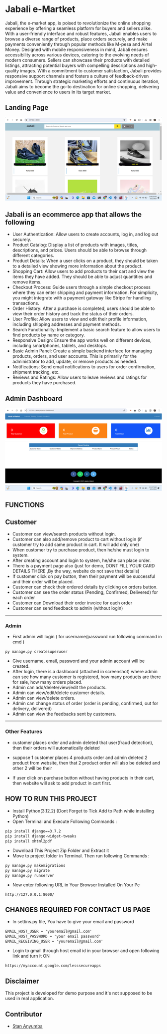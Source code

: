 # Jabali e-Martket
Jabali, the e-market app, is poised to revolutionize the online shopping experience by offering a seamless platform for buyers and sellers alike. With a user-friendly interface and robust features, Jabali enables users to browse a diverse range of products, place orders securely, and make payments conveniently through popular methods like M-pesa and Airtel Money. Designed with mobile responsiveness in mind, Jabali ensures accessibility across various devices, catering to the evolving needs of modern consumers. Sellers can showcase their products with detailed listings, attracting potential buyers with compelling descriptions and high-quality images. With a commitment to customer satisfaction, Jabali provides responsive support channels and fosters a culture of feedback-driven improvement. Through strategic marketing efforts and continuous iteration, Jabali aims to become the go-to destination for online shopping, delivering value and convenience to users in its target market.

## Landing Page
<img src="static/images/landingpage.png">

## Jabali is an ecommerce app that allows the following

- User Authentication: Allow users to create accounts, log in, and log out securely.
- Product Catalog: Display a list of products with images, titles, descriptions, and prices. Users should be able to browse through different categories.
- Product Details: When a user clicks on a product, they should be taken to a detailed view showing more information about the product.
- Shopping Cart: Allow users to add products to their cart and view the items they have added. They should be able to adjust quantities and remove items.
- Checkout Process: Guide users through a simple checkout process where they can enter shipping and payment information. For simplicity, you might integrate with a payment gateway like Stripe for handling transactions.
- Order History: After a purchase is completed, users should be able to view their order history and track the status of their orders.
- User Profile: Allow users to view and edit their profile information, including shipping addresses and payment methods.
- Search Functionality: Implement a basic search feature to allow users to find products by name or category.
- Responsive Design: Ensure the app works well on different devices, including smartphones, tablets, and desktops.
- Basic Admin Panel: Create a simple backend interface for managing products, orders, and user accounts. This is primarily for the administrator to add, update, or remove products as needed.
- Notifications: Send email notifications to users for order confirmation, shipment tracking, etc.
- Reviews and Ratings: Allow users to leave reviews and ratings for products they have purchased.

## Admin Dashboard
<img src="static/images/admindashboard.png">

## FUNCTIONS
## Customer
- Customer can view/search products without login.
- Customer can also add/remove product to cart without login (if customer try to add same product in cart. It will add only one)
- When customer try to purchase product, then he/she must login to system.
- After creating account and login to system, he/she can place order.
- There is a payment page also (just for demo, DONT FILL YOUR CARD DETAILS THERE ,By the way, website do not save that details)
- If customer click on pay button, then their payment will be successful and their order will be placed.
- Customer can check their ordered details by clicking on orders button.
- Customer can see the order status (Pending, Confirmed, Delivered) for each order  
- Customer can Download their order invoice for each order
- Customer can send feedback to admin (without login)
---
### Admin
- First admin will login ( for username/password run following command in cmd )
```
py manage.py createsuperuser
```
- Give username, email, password and your admin account will be created.
- After login, there is a dashboard (attached in screenshot) where admin can see how many customer is registered, how many products are there for sale, how many orders placed.
- Admin can add/delete/view/edit the products.
- Admin can view/edit/delete customer details.
- Admin can view/delete orders.
- Admin can change status of order (order is pending, confirmed, out for delivery, delivered)
- Admin can view the feedbacks sent by customers.
---
### Other Features
- customer places order and admin deleted that user(fraud detection), then their orders will automatically deleted

- suppose 1 customer places 4 products order and admin deleted 2 product from website, then that 2 product order will
    also be deleted and other 2 will be their
- If user click on purchase button without having products in their cart, then website will ask to add product in cart first.



## HOW TO RUN THIS PROJECT
- Install Python(3.12.2) (Dont Forget to Tick Add to Path while installing Python)
- Open Terminal and Execute Following Commands :
```
pip install django==3.7.2
pip install django-widget-tweaks
pip install xhtml2pdf

```
- Download This Project Zip Folder and Extract it
- Move to project folder in Terminal. Then run following Commands :
```
py manage.py makemigrations
py manage.py migrate
py manage.py runserver
```
- Now enter following URL in Your Browser Installed On Your Pc
```
http://127.0.0.1:8000/
```

## CHANGES REQUIRED FOR CONTACT US PAGE
- In settins.py file, You have to give your email and password
```
EMAIL_HOST_USER = 'youremail@gmail.com'
EMAIL_HOST_PASSWORD = 'your email password'
EMAIL_RECEIVING_USER = 'youremail@gmail.com'
```
- Login to gmail through host email id in your browser and open following link and turn it ON
```
https://myaccount.google.com/lesssecureapps
```

## Disclaimer
This project is developed for demo purpose and it's not supposed to be used in real application.

## Contributor
- [Stan Anyumba](https://github.com/anyumbake)
